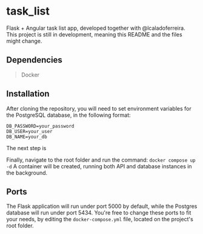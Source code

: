 # task_list
Flask + Angular task list app, developed together with @lcaladoferreira. This project is still in development, meaning this README and the files might change.

## Dependencies
>Docker

## Installation
After cloning the repository, you will need to set environment variables for the PostgreSQL database, in the following format: 

	DB_PASSWORD=your_password
	DB_USER=your_user
	DB_NAME=your_db

The next step is 

Finally, navigate to the root folder and run the command:
`docker compose up -d`
A container will be created, running both API and database instances in the background.

## Ports
The Flask application will run under port 5000 by default, while the Postgres database will run under port 5434. You're free to change these ports to fit your needs, by editing the `docker-compose.yml` file, located on the project's root folder.
